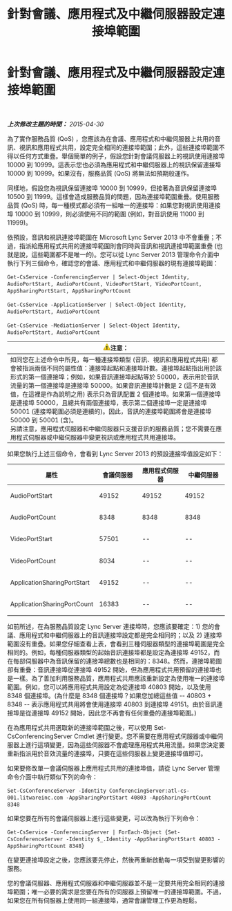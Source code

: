 ﻿---
title: 針對會議、應用程式及中繼伺服器設定連接埠範圍
TOCTitle: 針對會議、應用程式及中繼伺服器設定連接埠範圍
ms:assetid: 4d6eaa5d-0127-453f-be6a-e55384772d83
ms:mtpsurl: https://technet.microsoft.com/zh-tw/library/JJ204872(v=OCS.15)
ms:contentKeyID: 49290867
ms.date: 08/10/2015
mtps_version: v=OCS.15
ms.translationtype: HT
---

# 針對會議、應用程式及中繼伺服器設定連接埠範圍

 

_**上次修改主題的時間：** 2015-04-30_

為了實作服務品質 (QoS) ，您應該為在會議、應用程式和中繼伺服器上共用的音訊、視訊和應用程式共用，設定完全相同的連接埠範圍；此外，這些連接埠範圍不得以任何方式重疊。舉個簡單的例子，假設您針對會議伺服器上的視訊使用連接埠 10000 到 10999。這表示您也必須為應用程式和中繼伺服器上的視訊保留連接埠 10000 到 10999。如果沒有，服務品質 (QoS) 將無法如預期般運作。

同樣地，假設您為視訊保留連接埠 10000 到 10999，但接著為音訊保留連接埠 10500 到 11999。這樣會造成服務品質的問題，因為連接埠範圍重疊。使用服務品質 (QoS) 時，每一種模式都必須有一組唯一的連接埠：如果您對視訊使用連接埠 10000 到 10999，則必須使用不同的範圍 (例如，對音訊使用 11000 到 11999)。

依預設，音訊和視訊連接埠範圍在 Microsoft Lync Server 2013 中不會重疊；不過，指派給應用程式共用的連接埠範圍則會同時與音訊和視訊連接埠範圍重疊 (也就是說，這些範圍都不是唯一的)。您可以從 Lync Server 2013 管理命令介面中執行下列三個命令，確認您的會議、應用程式和中繼伺服器的現有連接埠範圍：

    Get-CsService -ConferencingServer | Select-Object Identity, AudioPortStart, AudioPortCount, VideoPortStart, VideoPortCount, AppSharingPortStart, AppSharingPortCount
    
    Get-CsService -ApplicationServer | Select-Object Identity, AudioPortStart, AudioPortCount
    
    Get-CsService -MediationServer | Select-Object Identity, AudioPortStart, AudioPortCount

<table>
<thead>
<tr class="header">
<th><img src="images/Hh202161.warning(OCS.15).gif" title="warning" alt="warning" />注意：</th>
</tr>
</thead>
<tbody>
<tr class="odd">
<td>如同您在上述命令中所見，每一種連接埠類型 (音訊、視訊和應用程式共用) 都會被指派兩個不同的屬性值：連接埠起點和連接埠計數。連接埠起點指出用於該形式的第一個連接埠；例如，如果音訊連接埠起點等於 50000，表示用於音訊流量的第一個連接埠是連接埠 50000。如果音訊連接埠計數是 2 (這不是有效值，在這裡是作為說明之用) 表示只為音訊配置 2 個連接埠。如果第一個連接埠是連接埠 50000，且總共有兩個連接埠，表示第二個連接埠一定是連接埠 50001 (連接埠範圍必須是連續的)。因此，音訊的連接埠範圍將會是連接埠 50000 到 50001 (含)。<br />
另請注意，應用程式伺服器和中繼伺服器只支援音訊的服務品質；您不需要在應用程式伺服器或中繼伺服器中變更視訊或應用程式共用連接埠。</td>
</tr>
</tbody>
</table>


如果您執行上述三個命令，會看到 Lync Server 2013 的預設連接埠值設定如下：


<table>
<colgroup>
<col style="width: 25%" />
<col style="width: 25%" />
<col style="width: 25%" />
<col style="width: 25%" />
</colgroup>
<thead>
<tr class="header">
<th>屬性</th>
<th>會議伺服器</th>
<th>應用程式伺服器</th>
<th>中繼伺服器</th>
</tr>
</thead>
<tbody>
<tr class="odd">
<td><p>AudioPortStart</p></td>
<td><p>49152</p></td>
<td><p>49152</p></td>
<td><p>49152</p></td>
</tr>
<tr class="even">
<td><p>AudioPortCount</p></td>
<td><p>8348</p></td>
<td><p>8348</p></td>
<td><p>8348</p></td>
</tr>
<tr class="odd">
<td><p>VideoPortStart</p></td>
<td><p>57501</p></td>
<td><p>--</p></td>
<td><p>--</p></td>
</tr>
<tr class="even">
<td><p>VideoPortCount</p></td>
<td><p>8034</p></td>
<td><p>--</p></td>
<td><p>--</p></td>
</tr>
<tr class="odd">
<td><p>ApplicationSharingPortStart</p></td>
<td><p>49152</p></td>
<td><p>--</p></td>
<td><p>--</p></td>
</tr>
<tr class="even">
<td><p>ApplicationSharingPortCount</p></td>
<td><p>16383</p></td>
<td><p>--</p></td>
<td><p>--</p></td>
</tr>
</tbody>
</table>


如前所述，在為服務品質設定 Lync Server 連接埠時，您應該要確定：1) 您的會議、應用程式和中繼伺服器上的音訊連接埠設定都是完全相同的；以及 2) 連接埠範圍沒有重疊。如果您仔細查看上表，會看到三種伺服器類型的連接埠範圍是完全相同的。例如，每種伺服器類型的起始音訊連接埠都是設定為連接埠 49152，而在每部伺服器中為音訊保留的連接埠總數也是相同的：8348。然而，連接埠範圍卻有重疊：音訊連接埠從連接埠 49152 開始，但為應用程式共用預留的連接埠也是一樣。為了善加利用服務品質，應用程式共用應該重新設定為使用唯一的連接埠範圍。例如，您可以將應用程式共用設定為從連接埠 40803 開始，以及使用 8348 個連接埠。(為什麼是 8348 個連接埠？如果您加總這些值 -- 40803 + 8348 -- 表示應用程式共用將會使用連接埠 40803 到連接埠 49151。由於音訊連接埠是從連接埠 49152 開始，因此您不再會有任何重疊的連接埠範圍。)

在為應用程式共用選取新的連接埠範圍之後，可以使用 Set-CsConferencingServer Cmdlet 進行變更。您不需要在應用程式伺服器或中繼伺服器上進行這項變更，因為這些伺服器不會處理應用程式共用流量。如果您決定要重新指派用於音效流量的連接埠，只要在這些伺服器上變更連接埠值即可。

如果要修改單一會議伺服器上應用程式共用的連接埠值，請從 Lync Server 管理命令介面中執行類似下列的命令：

    Set-CsConferenceServer -Identity ConferencingServer:atl-cs-001.litwareinc.com -AppSharingPortStart 40803 -AppSharingPortCount 8348

如果您要在所有的會議伺服器上進行這些變更，可以改為執行下列命令：

    Get-CsService -ConferencingServer | ForEach-Object {Set-CsConferenceServer -Identity $_.Identity -AppSharingPortStart 40803 -AppSharingPortCount 8348}

在變更連接埠設定之後，您應該要先停止，然後再重新啟動每一項受到變更影響的服務。

您的會議伺服器、應用程式伺服器和中繼伺服器並不是一定要共用完全相同的連接埠範圍；唯一必要的需求是您要在所有的伺服器上預留唯一的連接埠範圍。不過，如果您在所有伺服器上使用同一組連接埠，通常會讓管理工作更為輕鬆。

